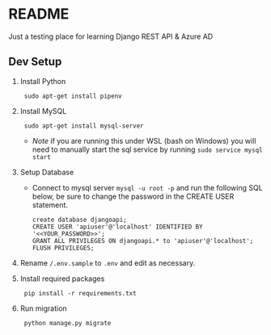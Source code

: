 # README

Just a testing place for learning Django REST API & Azure AD

## Dev Setup

1. Install Python

        sudo apt-get install pipenv

1. Install MySQL

        sudo apt-get install mysql-server

    - *Note* if you are running this under WSL (bash on Windows) you will need to manually start the sql service by running `sudo service mysql start`

1. Setup Database

    - Connect to mysql server `mysql -u root -p` and run the following SQL below, be sure to change the password in the CREATE USER statement.

          create database djangoapi;
          CREATE USER 'apiuser'@'localhost' IDENTIFIED BY '<<YOUR_PASSWORD>>';
          GRANT ALL PRIVILEGES ON djangoapi.* to 'apiuser'@'localhost';
          FLUSH PRIVILEGES;

1. Rename `/.env.sample` to `.env` and edit as necessary.
1. Install required packages

        pip install -r requirements.txt

1. Run migration

        python manage.py migrate

